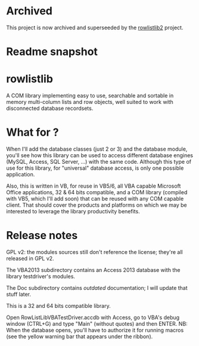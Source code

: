 # Archived

This project is now archived and superseeded by the [rowlistlib2](https://gihub.com/francescofoti/rowlistlib2) project.

# Readme snapshot

rowlistlib
==========

A COM library implementing easy to use, searchable and sortable in memory multi-column lists and row objects, well suited to work with disconnected database recordsets.

What for ?
==========
When I'll add the database classes (just 2 or 3) and the database module, you'll see how this library can be used to access different database engines (MySQL, Access, SQL Server, ...) with the same code.
Although this type of use for this library, for "universal" database access, is only one possible application.

Also, this is written in VB, for reuse in VB5/6, all VBA capable Microsoft Office applications, 32 & 64 bits compatible, and a COM library (compiled with VB5, which I'll add soon) that can be reused with any COM capable client.
That should cover the products and platforms on which we may be interested to leverage the library productivity benefits.

Release notes
=============

GPL v2: the modules sources still don't reference the license; they're all released in GPL v2.

The VBA2013 subdirectory contains an Access 2013 database with the library testdriver's modules.

The Doc subdirectory contains *outdated* documentation; I will update that stuff later.

This is a 32 and 64 bits compatible library.

Open RowListLibVBATestDriver.accdb with Access, go to VBA's debug window (CTRL+G) and type "Main" (without quotes) and then ENTER.
NB: When the database opens, you'll have to authorize it for running macros (see the yellow warning bar that appears under the ribbon).
